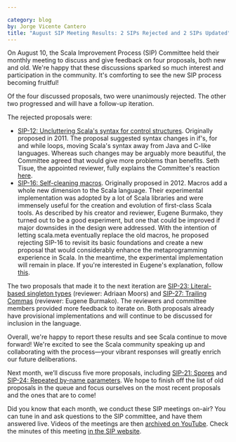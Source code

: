 ```yaml
---

category: blog
by: Jorge Vicente Cantero
title: "August SIP Meeting Results: 2 SIPs Rejected and 2 SIPs Updated"
---
```


On August 10, the Scala Improvement Process (SIP) Committee held
their monthly meeting to discuss and give feedback on four proposals,
both new and old. We're happy that these discussions sparked so much
interest and participation in the community. It's comforting to see the
new SIP process becoming fruitful!

Of the four discussed proposals, two were unanimously rejected.
The other two progressed and will have a follow-up iteration.

The rejected proposals were:

-   [SIP-12: Uncluttering Scala's syntax for control structures](https://docs.scala-lang.org/sips/uncluttering-control.html).
    Originally proposed in 2011. The proposal suggested syntax changes
    in if's, for and while loops, moving Scala's syntax away from Java
    and C-like languages. Whereas such changes may be arguably more
    beautiful, the Committee agreed that would give more problems
    than benefits. Seth Tisue, the appointed reviewer, fully explains
    the Committee's reaction [here](https://github.com/scala/scala.github.com/issues/555).
-   [SIP-16: Self-cleaning macros](https://docs.scala-lang.org/sips/self-cleaning-macros.html).
    Originally proposed in 2012. Macros add a whole new dimension to the
    Scala language. Their experimental implementation was adopted by a
    lot of Scala libraries and were immensely useful for the creation
    and evolution of first-class Scala tools. As described by his
    creator and reviewer, Eugene Burmako, they turned out to be a good
    experiment, but one that could be improved if major downsides in the
    design were addressed. With the intention of letting scala.meta
    eventually replace the old macros, he proposed rejecting SIP-16 to
    revisit its basic foundations and create a new proposal that would
    considerably enhance the metaprogramming experience in Scala. In the
    meantime, the experimental implementation will remain in place. If
    you're interested in Eugene's explanation, follow [this](https://github.com/scala/scala.github.com/pull/57).

The two proposals that made it to the next iteration are
[SIP-23: Literal-based singleton types](https://docs.scala-lang.org/sips/42.type.html) (reviewer:
Adriaan Moors) and [SIP-27: Trailing
Commas](https://github.com/scala/scala.github.com/pull/533#issuecomment-239422098) (reviewer:
Eugene Burmako). The reviewers and committee members provided more feedback to
iterate on. Both proposals already have
provisional implementations and will continue to be discussed for
inclusion in the language.

Overall, we're happy to report these results and see Scala
continue to move forward! We're excited to see the Scala community
speaking up and collaborating with the process—your vibrant
responses will greatly enrich our future deliberations.

Next month, we’ll discuss five more proposals, including
[SIP-21: Spores](https://docs.scala-lang.org/sips/spores.html) and
[SIP-24: Repeated by-name
parameters](https://docs.scala-lang.org/sips/repeated-byname.html).
We hope to finish off the list of old proposals in the queue and focus
ourselves on the most recent proposals and the ones that are to
come!

Did you know that each month, we conduct these SIP meetings
on-air? You can tune in and ask questions to the SIP committee, and have
them answered live. Videos of the meetings are then [archived on
YouTube](https://plus.google.com/+ScalaProcess/posts). Check the minutes of this
meeting [in the SIP website](https://docs.scala-lang.org/sips/minutes/2016-08-16-sip-10th-august-minutes.html).
